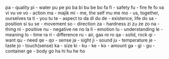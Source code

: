 


pa  - quality
pi  - water
pu
pe
po
ba
bi
bu
be
bo
fa
fi  - safety
fu  - fire
fe
fo
va
vi
vu
ve
vo  - action
ma  - majik
mi  - me, the self
mu
me
mo - us, together, ourselves
ta
ti  - you
tu
te  - aspect
to
da
di
du
de  - existence, life
do
sa  - position
si
su
se  - movement
so  - direction
za  - hardness
zi
zu
ze
zo
na  - thing
ni  - positive
nu  - negative
ne
no
la
li  - emotion
lu  - understanding
le  - meaning
lo  - time
ra
ri  - difference
ru  - air, gas
re
ro
qa  - solid, rock
qi  - want
qu  - need
qe  - 
qo  - sense
ja  - sight
ji  - sound
ju  - temperature
je  - taste
jo  - touch(sense)
ka  - size
ki  - 
ku  - 
ke  - 
ko  - amount
ga  - 
gi  - 
gu  - container
ge  - body
go
ha
hi
hu
he
ho